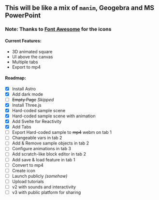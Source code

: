 This will be like a mix of `manim`, Geogebra and MS PowerPoint
-------------------------------------

### Note: Thanks to [Font Awesome](https://fontawesome.com/) for the icons

#### Current Features:
- 3D animated square
- UI above the canvas
- Multiple tabs
- Export to mp4

#### Roadmap:
- [x] Install Astro
- [x] Add dark mode
- [ ] ~~Empty Page~~ _Skipped_
- [x] Install Three.js
- [x] Hard-coded sample scene
- [x] Hard-coded sample scene with animation
- [x] Add Svelte for Reactivity 
- [x] Add Tabs
- [ ] Export Hard-coded sample to ~~mp4~~ webm on tab 1
- [ ] Changeable vars in tab 2
- [ ] Add & Remove sample objects in tab 2
- [ ] Configure animations in tab 3
- [ ] Add scratch-like block editor in tab 2
- [ ] Add save & load feature in tab 1
- [ ] Convert to mp4
- [ ] Create icon
- [ ] Launch publicly _(somehow)_
- [ ] Upload tutorials
- [ ] v2 with sounds and interactivity
- [ ] v3 with public platform for sharing
